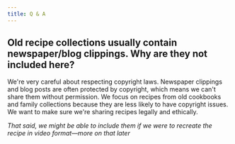 ```yaml
---
title: Q & A
---
```

## Old recipe collections usually contain newspaper/blog clippings. Why are they not included here? 

We're very careful about respecting copyright laws. Newspaper clippings and blog posts are often protected by copyright, which means we can't share them without permission. We focus on recipes from old cookbooks and family collections because they are less likely to have copyright issues. We want to make sure we're sharing recipes legally and ethically. 

*That said, we might be able to include them if we were to recreate the recipe in video format—more on that later*

